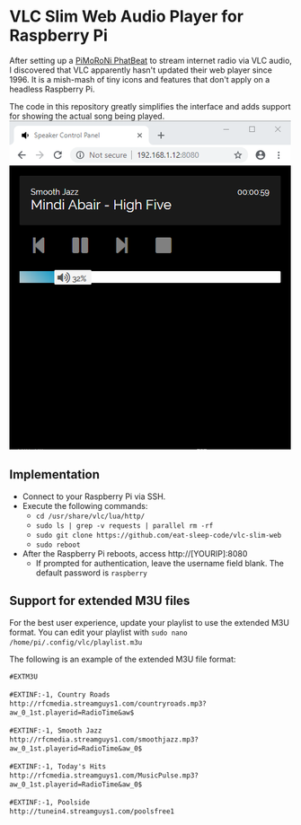 # VLC Slim Web Audio Player for Raspberry Pi

After setting up a [PiMoRoNi PhatBeat](https://shop.pimoroni.com/products/phat-beat) to stream internet radio via VLC audio, I discovered that VLC apparently hasn't updated their web player since 1996.   It is a mish-mash of tiny icons and features that don't apply on a headless Raspberry Pi.

The code in this repository greatly simplifies the interface and adds support for showing the actual song being played.
![alt text](https://github.com/eat-sleep-code/vlc-slim-web/blob/master/screenshot.png)

## Implementation

* Connect to your Raspberry Pi via SSH.
* Execute the following commands:
  * `cd /usr/share/vlc/lua/http/`
  * `sudo ls | grep -v requests | parallel rm -rf`
  * `sudo git clone https://github.com/eat-sleep-code/vlc-slim-web`
  * `sudo reboot`
* After the Raspberry Pi reboots, access http://[YOURIP]:8080 
  * If prompted for authentication, leave the username field blank.   The default password is `raspberry`

## Support for extended M3U files
For the best user experience, update your playlist to use the extended M3U format.   You can edit your playlist with `sudo nano /home/pi/.config/vlc/playlist.m3u`

The following is an example of the extended M3U file format:
```
#EXTM3U

#EXTINF:-1, Country Roads
http://rfcmedia.streamguys1.com/countryroads.mp3?aw_0_1st.playerid=RadioTime&aw$

#EXTINF:-1, Smooth Jazz
http://rfcmedia.streamguys1.com/smoothjazz.mp3?aw_0_1st.playerid=RadioTime&aw_0$

#EXTINF:-1, Today's Hits
http://rfcmedia.streamguys1.com/MusicPulse.mp3?aw_0_1st.playerid=RadioTime&aw_0$

#EXTINF:-1, Poolside
http://tunein4.streamguys1.com/poolsfree1
```
